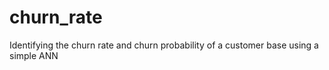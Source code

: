 # churn_rate
Identifying the churn rate and churn probability of a customer base using a simple ANN
